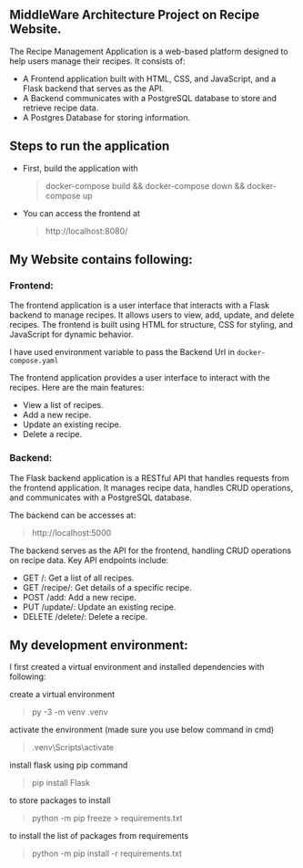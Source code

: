 ## MiddleWare Architecture Project on Recipe Website.

The Recipe Management Application is a web-based platform designed to help users manage their recipes. It consists of:

- A Frontend application built with HTML, CSS, and JavaScript, and a Flask backend that serves as the API. 
- A Backend communicates with a PostgreSQL database to store and retrieve recipe data.
- A Postgres Database for storing information.

## Steps to run the application 

- First, build the application with
  > docker-compose build && docker-compose down && docker-compose up
- You can access the frontend at
  > http://localhost:8080/


## My Website contains following:

### Frontend:
The frontend application is a user interface that interacts with a Flask backend to manage recipes. It allows users to view, add, update, and delete recipes. The frontend is built using HTML for structure, CSS for styling, and JavaScript for dynamic behavior.

I have used environment variable to pass the Backend Url in `docker-compose.yaml`


The frontend application provides a user interface to interact with the recipes. Here are the main features:
- View a list of recipes.
- Add a new recipe.
- Update an existing recipe.
- Delete a recipe.

### Backend:
The Flask backend application is a RESTful API that handles requests from the frontend application. It manages recipe data, handles CRUD operations, and communicates with a PostgreSQL database.

The backend can be accesses at:
>   http://localhost:5000

The backend serves as the API for the frontend, handling CRUD operations on recipe data. Key API endpoints include:

- GET /: Get a list of all recipes.
- GET /recipe/<id>: Get details of a specific recipe.
- POST /add: Add a new recipe.
- PUT /update/<id>: Update an existing recipe.
- DELETE /delete/<id>: Delete a recipe.

## My development environment:
I first created a virtual environment and installed dependencies with following:

create  a virtual environment
> py -3 -m venv .venv

activate the environment (made sure you use below command in cmd)
> .venv\Scripts\activate

install flask using pip command
> pip install Flask

to store packages to install
> python -m pip freeze > requirements.txt

to install the list of packages from requirements
> python -m pip install -r requirements.txt








